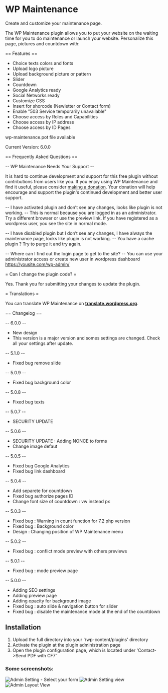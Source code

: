 # WP Maintenance

Create and customize your maintenance page.

The WP Maintenance plugin allows you to put your website on the waiting time for you to do maintenance or launch your website. Personalize this page, pictures and countdown with:

== Features ==
- Choice texts colors and fonts
- Upload logo picture
- Upload background picture or pattern
- Slider
- Countdown
- Google Analytics ready
- Social Networks ready
- Customize CSS
- Insert for shorcode (Newletter or Contact form)
- Enable "503 Service temporarily unavailable"
- Choose access by Roles and Capabilities
- Choose access by IP address
- Choose access by ID Pages

wp-maintenance.pot file available

Current Version:  6.0.0

== Frequently Asked Questions ==

-- WP Maintenance Needs Your Support --

It is hard to continue development and support for this free plugin without contributions from users like you. If you enjoy using WP Maintenance and find it useful, please consider <a href="https://www.paypal.me/RestezConnectes/25">making a donation</a>. Your donation will help encourage and support the plugin's continued development and better user support.

-- I have activated plugin and don’t see any changes, looks like plugin is not working. --
This is normal because you are logged in as an administrator. Try a different browser or use the preview link. If you have registered as a wordpress user, you see the site in normal mode.

-- I have disabled plugin but I don’t see any changes, I have always the maintenance page, looks like plugin is not working. --
You have a cache plugin ? Try to purge it and try again.

-- Where can I find out the login page to get to the site? --
You can use your administrator access or create new user in wordpress dashboard
https://yousite.com/wp-admin/

= Can I change the plugin code? =

Yes. Thank you for submitting your changes to update the plugin.

= Translations =

You can translate WP Maintenance on [__translate.wordpress.org__](https://translate.wordpress.org/projects/wp-plugins/wp-maintenance).

== Changelog ==

-- 6.0.0 --
* New design
* This version is a major version and somes settings are changed. Check all your settings after update.

-- 5.1.0 --
* Fixed bug remove slide

-- 5.0.9 --
* Fixed bug background color

-- 5.0.8 --
* Fixed bug texts

-- 5.0.7 --
* SECURITY UPDATE

-- 5.0.6 --
* SECURITY UPDATE : Adding NONCE to forms
* Change image defaut

-- 5.0.5 --
* Fixed bug Google Analytics
* Fixed bug link dashboard

-- 5.0.4 --
* Add separete for countdown
* Fixed bug authorize pages ID
* Change font size of countdown : vw instead px

-- 5.0.3 --
* Fixed bug : Warning in count function for 7.2 php version
* Fixed bug : Background color
* Design : Changing position of WP Maintenance menu

-- 5.0.2 --
* Fixed bug : conflict mode preview with others previews

-- 5.0.1 --
* Fixed bug : mode preview page

-- 5.0.0 --
* Adding SEO settings
* Adding preview page
* Adding opacity for background image
* Fixed bug : auto slide & navigation button for slider
* Fixed bug : disable the maintenance mode at the end of the countdown


## Installation
1. Upload the full directory into your '/wp-content/plugins' directory
2. Activate the plugin at the plugin administration page
3. Open the plugin configuration page, which is located under 'Contact->Send PDF with CF7'

### Some screenshots:

![Admin Setting - Select your form](https://madeby.restezconnectes.fr/plugins/send-pdf-for-contact-form-7/screenshot-1.png)
![Admin Setting  view](https://madeby.restezconnectes.fr/plugins/send-pdf-for-contact-form-7/screenshot-2.png)
![Admin Layout View](https://madeby.restezconnectes.fr/plugins/send-pdf-for-contact-form-7/screenshot-3.png)
